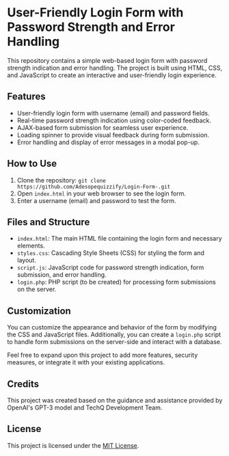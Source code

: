 # User-Friendly Login Form with Password Strength and Error Handling

This repository contains a simple web-based login form with password strength indication and error handling. The project is built using HTML, CSS, and JavaScript to create an interactive and user-friendly login experience.

## Features

- User-friendly login form with username (email) and password fields.
- Real-time password strength indication using color-coded feedback.
- AJAX-based form submission for seamless user experience.
- Loading spinner to provide visual feedback during form submission.
- Error handling and display of error messages in a modal pop-up.

## How to Use

1. Clone the repository: `git clone https://github.com/Adesopequizzify/Login-Form-.git`
2. Open `index.html` in your web browser to see the login form.
3. Enter a username (email) and password to test the form.

## Files and Structure

- `index.html`: The main HTML file containing the login form and necessary elements.
- `styles.css`: Cascading Style Sheets (CSS) for styling the form and layout.
- `script.js`: JavaScript code for password strength indication, form submission, and error handling.
- `login.php`: PHP script (to be created) for processing form submissions on the server.

## Customization

You can customize the appearance and behavior of the form by modifying the CSS and JavaScript files. Additionally, you can create a `login.php` script to handle form submissions on the server-side and interact with a database.

Feel free to expand upon this project to add more features, security measures, or integrate it with your existing applications.

## Credits

This project was created based on the guidance and assistance provided by OpenAI's GPT-3 model and TechQ Development Team.

## License

This project is licensed under the [MIT License](LICENSE).